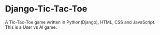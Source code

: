 # Django-Tic-Tac-Toe
 A Tic-Tac-Toe game written in Python(Django), HTML, CSS and JavaScript. This is a User vs AI game.
